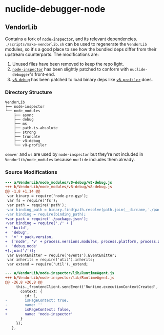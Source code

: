 nuclide-debugger-node
=====================

VendorLib
---------

Contains a fork of [`node-inspector`](https://github.com/node-inspector/node-inspector), and its relevant dependencies. `./scripts/make-vendorlib.sh` can be used to regenerate the `VendorLib` modules, so it's a good place to see how the bundled deps differ from their upstream counterparts. The modifications are:

1. Unused files have been removed to keep the repo light.
2. [`node-inspector`](https://github.com/node-inspector/node-inspector) has been slightly patched to conform with `nuclide-debugger`'s front-end.
3. [`v8-debug`](https://github.com/node-inspector/v8-debug) has been patched to load binary deps like [`v8-profiler`](https://github.com/node-inspector/v8-profiler) does.

### Directory Structure

```
VendorLib
├── node-inspector
└── node_modules
    ├── async
    ├── debug
    ├── ms
    ├── path-is-absolute
    ├── strong
    ├── truncate
    ├── v8-debug
    └── v8-profiler
```

`semver` and `ws` are used by `node-inspector` but they're not included in `Vendorlib/node_modules` because `nuclide` includes them already.

### Source Modifications

```diff
--- a/VendorLib/node_modules/v8-debug/v8-debug.js
+++ b/VendorLib/node_modules/v8-debug/v8-debug.js
@@ -1,8 +1,14 @@
 var binary = require('node-pre-gyp');
 var fs = require('fs');
 var path = require('path');
-var binding_path = binary.find(path.resolve(path.join(__dirname,'./package.json')));
-var binding = require(binding_path);
+var pack = require('./package.json');
+var binding = require('./' + [
+  'build',
+  'debug',
+  'v' + pack.version,
+  ['node', 'v' + process.versions.modules, process.platform, process.arch].join('-'),
+  'debug.node'
+].join('/'));
 var EventEmitter = require('events').EventEmitter;
 var inherits = require('util').inherits;
 var extend = require('util')._extend;
```

```diff
--- a/VendorLib/node-inspector/lib/RuntimeAgent.js
+++ b/VendorLib/node-inspector/lib/RuntimeAgent.js
@@ -26,8 +26,8 @@
     this._frontendClient.sendEvent('Runtime.executionContextCreated', {
       context: {
         id: 1,
-        isPageContext: true,
-        name: ''
+        isPageContext: false,
+        name: 'node-inspector'
       }
     });
   },
```
